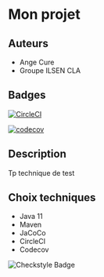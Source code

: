 # Mon projet

## Auteurs

* Ange Cure
* Groupe ILSEN CLA

## Badges

[![CircleCI](https://circleci.com/gh/Ange-Cure/ceri-m1-techniques-de-test.svg?style=shield)](https://circleci.com/gh/Ange-Cure/ceri-m1-techniques-de-test)

[![codecov](https://codecov.io/gh/Ange-Cure/ceri-m1-techniques-de-test/graph/badge.svg?token=EFJ973KDRB)](https://codecov.io/gh/Ange-Cure/ceri-m1-techniques-de-test)

## Description

Tp technique de test

## Choix techniques

* Java 11
* Maven
* JaCoCo
* CircleCI
* Codecov

![Checkstyle Badge](https://circleci.com/gh/Ange-Cure/ceri-m1-techniques-de-test/master/badges/checstyle-result.svg)

